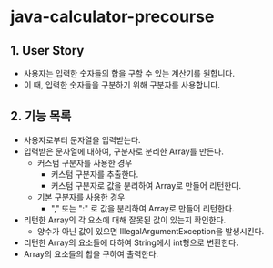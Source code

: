 # java-calculator-precourse

## 1. User Story

- 사용자는 입력한 숫자들의 합을 구할 수 있는 계산기를 원합니다.
- 이 때, 입력한 숫자들을 구분하기 위해 구분자를 사용합니다.

## 2. 기능 목록

- 사용자로부터 문자열을 입력받는다.
- 입력받은 문자열에 대하여, 구분자로 분리한 Array를 만든다.
    + 커스텀 구분자를 사용한 경우
        * 커스텀 구분자를 추출한다.
        * 커스텀 구분자로 값을 분리하여 Array로 만들어 리턴한다.
    + 기본 구분자를 사용한 경우
        * "," 또는 ":" 로 값을 분리하여 Array로 만들어 리턴한다.
- 리턴한 Array의 각 요소에 대해 잘못된 값이 있는지 확인한다.
    + 양수가 아닌 값이 있으면 IllegalArgumentException을 발생시킨다.
- 리턴한 Array의 요소들에 대하여 String에서 int형으로 변환한다.
- Array의 요소들의 합을 구하여 출력한다.
